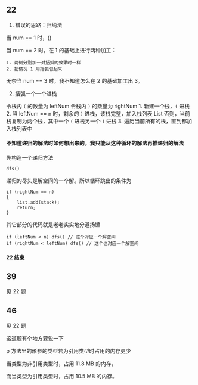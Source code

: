 ## 22

1. 错误的思路：归纳法

当 num == 1 时，()

当 num == 2 时，在 1 的基础上进行两种加工：

    1. 两侧分别加一对括弧的效果时一样
    2. 把情况 1 用括弧包起来

无奈当 num == 3 时，我不知道怎么在 2 的基础加工出 3。

2. 括弧一个一个进栈

令栈内 `(` 的数量为 leftNum
令栈内 `)` 的数量为 rightNum
    1. 新建一个栈，`(` 进栈
    2. 当 leftNum == n 时，剩余的 `)` 进栈，该栈完整，加入栈列表 List<Stack>
        否则，当前栈复制为两个栈，其中一个 `(` 进栈另一个 `)` 进栈
    3. 遍历当前所有的栈，直到都加入栈列表中
    
#### 不知道递归的解法时如何想出来的。我只能从这种循环的解法再推递归的解法

先构造一个递归方法

```
dfs()
```

递归的尽头是解空间的一个解。所以循环跳出的条件为

```
if (rightNum == n)
{
    list.add(stack);
    return;
}
```

其它部分的代码就是老老实实地分道扬镳

```
if (leftNum < n) dfs() // 这个对应一个解空间
if (rightNum < leftNum) dfs() // 这个也对应一个解空间
```


#### 22 结束

## 39

见 22 题
## 46

见 22 题

这道题有个地方要说一下

p 方法里的形参的类型若为引用类型时占用的内存更少

当类型为非引用类型时，占用 11.8 MB 的内存，

而当类型为引用类型时，占用 10.5 MB 的内存。
